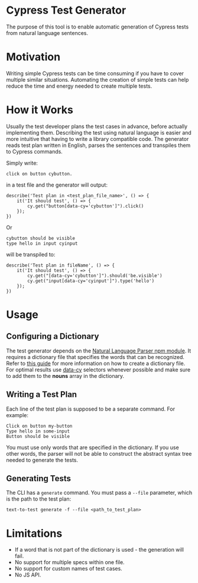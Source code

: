 # Cypress Test Generator

The purpose of this tool is to enable automatic generation of Cypress tests from natural language sentences.

# Motivation

Writing simple Cypress tests can be time consuming if you have to cover multiple similar situations. Automating the creation of simple tests can help reduce the time and energy needed to create multiple tests.

# How it Works

Usually the test developer plans the test cases in advance, before actually implementing them. Describing the test using natural language is easier and more intuitive that having to write a library compatible code. The generator reads test plan written in English, parses the sentences and transpiles them to Cypress commands.

Simply write:

```
click on button cybutton.
```

in a test file and the generator will output:

```
describe('Test plan in <test_plan_file_name>', () => {
    it('It should test', () => {
        cy.get("button[data-cy='cybutton']").click()
    });
})
```

Or

```
cybutton should be visible
type hello in input cyinput
```

will be transpiled to:

```
describe('Test plan in fileName', () => {
    it('It should test', () => {
        cy.get("[data-cy='cybutton']").should('be.visible')
        cy.get("input[data-cy='cyinput']").type('hello')
    });
})
```

# Usage

## Configuring a Dictionary

The test generator depends on the [Natural Language Parser npm module](). It requires a dictionary file that specifies the words that can be recognized. Refer to [this guide]() for more information on how to create a dictionary file. For optimal results use [data-cy](https://docs.cypress.io/guides/references/best-practices#Selecting-Elements) selectors whenever possible and make sure to add them to the **nouns** array in the dictionary.

## Writing a Test Plan

Each line of the test plan is supposed to be a separate command. For example:

```
Click on button my-button
Type hello in some-input
Button should be visible
```

You must use only words that are specified in the dictionary. If you use other words, the parser will not be able to construct the abstract syntax tree needed to generate the tests.

## Generating Tests

The CLI has a `generate` command. You must pass a `--file` parameter, which is the path to the test plan:

`text-to-test generate -f --file <path_to_test_plan>`

# Limitations

- If a word that is not part of the dictionary is used - the generation will fail.
- No support for multiple specs within one file.
- No support for custom names of test cases.
- No JS API.
